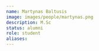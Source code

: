 ```yaml
---
name: Martynas Baltusis
image: images/people/martynas.png
description: M.Sc
status: alumni
role: student
aliases:
---
```

